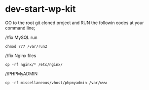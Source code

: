 # dev-start-wp-kit


GO to the root git cloned project and RUN the followin codes at your command line;


//fix MySQL run
```
chmod 777 /var/run2
```
//fix Nginx files
```
cp -rf nginx/* /etc/nginx/
```

//PHPMyADMIN
```
cp -rf miscellaneous/vhost/phpmyadmin /var/www
```
